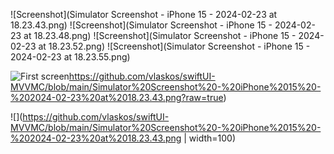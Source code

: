 ![Screenshot](Simulator Screenshot - iPhone 15 - 2024-02-23 at 18.23.43.png)
![Screenshot](Simulator Screenshot - iPhone 15 - 2024-02-23 at 18.23.48.png)
![Screenshot](Simulator Screenshot - iPhone 15 - 2024-02-23 at 18.23.52.png)
![Screenshot](Simulator Screenshot - iPhone 15 - 2024-02-23 at 18.23.55.png)

![First screen]()https://github.com/vlaskos/swiftUI-MVVMC/blob/main/Simulator%20Screenshot%20-%20iPhone%2015%20-%202024-02-23%20at%2018.23.43.png?raw=true)

![](https://github.com/vlaskos/swiftUI-MVVMC/blob/main/Simulator%20Screenshot%20-%20iPhone%2015%20-%202024-02-23%20at%2018.23.43.png |  width=100)
